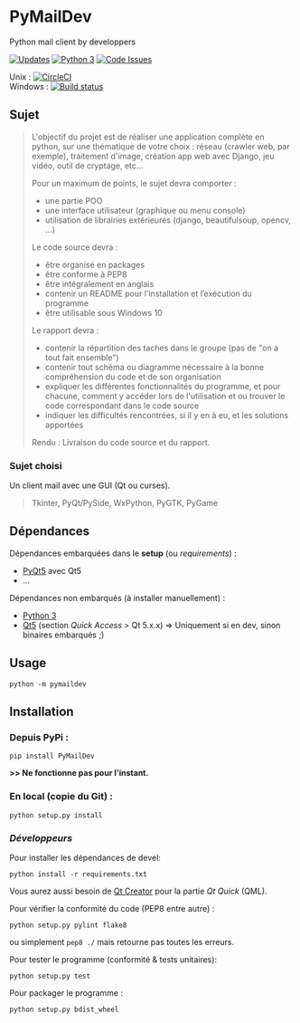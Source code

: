 # PyMailDev
Python mail client by developpers

[![Updates](https://pyup.io/repos/github/TristanEduProjet/PyMailDev/shield.svg)](https://pyup.io/repos/github/TristanEduProjet/PyMailDev/)
[![Python 3](https://pyup.io/repos/github/TristanEduProjet/PyMailDev/python-3-shield.svg)](https://pyup.io/repos/github/TristanEduProjet/PyMailDev/)
[![Code Issues](https://www.quantifiedcode.com/api/v1/project/191dce815d614c259c0bf146d56d0a64/badge.svg)](https://www.quantifiedcode.com/app/project/191dce815d614c259c0bf146d56d0a64)

Unix : [![CircleCI](https://circleci.com/gh/TristanEduProjet/PyMailDev.svg?style=svg)](https://circleci.com/gh/TristanEduProjet/PyMailDev)  
Windows : [![Build status](https://ci.appveyor.com/api/projects/status/e560s9gsv363whkg?svg=true)](https://ci.appveyor.com/project/TristanEduProjet/pymaildev)


## Sujet
> L'objectif du projet est de réaliser une application complète en python, sur une thématique de votre choix :
> réseau (crawler web, par exemple), traitement d'image, création app web avec Django, jeu vidéo, outil de
cryptage, etc...
>
> Pour un maximum de points, le sujet devra comporter :
>   - une partie POO
>   - une interface utilisateur (graphique ou menu console)
>   - utilisation de librairies extérieures (django, beautifulsoup,
opencv, ...)
>
> Le code source devra :
>   - être organisé en packages
>   - être conforme à PEP8
>   - être intégralement en anglais
>   - contenir un README pour l'installation et l’exécution du
> programme
>   - être utilisable sous Windows 10
>
>Le rapport devra :
>   - contenir la répartition des taches dans le groupe (pas de "on a tout fait ensemble")
>   - contenir tout schéma ou diagramme nécessaire à la bonne compréhension du code et de son organisation
>   - expliquer les différentes fonctionnalités du programme, et pour chacune, comment y accéder lors de l'utilisation et ou trouver le code correspondant dans le code source
>   - indiquer les difficultés rencontrées, si il y en à eu, et les solutions apportées
>
> Rendu : Livraison du code source et du rapport.


### Sujet choisi
Un client mail avec une GUI (Qt ou curses).
> Tkinter, PyQt/PySide, WxPython, PyGTK, PyGame


## Dépendances
Dépendances embarquées dans le **setup** (ou *requirements*) :
  - [PyQt5](https://www.riverbankcomputing.com/software/pyqt)
    avec Qt5
  - ...

Dépendances non embarqués (à installer manuellement) :
  - [Python 3](https://www.python.org/downloads/)
  - [Qt5](https://wiki.qt.io/Main) (section *Quick Access* > Qt 5.x.x)
    => Uniquement si en dev, sinon binaires embarqués ;)


## Usage
```shell
python -m pymaildev
```

## Installation
### Depuis PyPi :
```shell
pip install PyMailDev
```
**>> Ne fonctionne pas pour l'instant.**

### En local (copie du Git) :
```shell
python setup.py install
```

### _Développeurs_
Pour installer les dépendances de devel:
```shell
python install -r requirements.txt
```
Vous aurez aussi besoin de [Qt Creator](https://www.qt.io/download-open-source/#section-9) pour la partie *Qt Quick* (QML).

Pour vérifier la conformité du code (PEP8 entre autre) :
```shell
python setup.py pylint flake8
```
ou simplement `pep8 ./` mais retourne pas toutes les erreurs.

Pour tester le programme (conformité & tests unitaires): 
```shell
python setup.py test
```

Pour packager le programme :
```shell
python setup.py bdist_wheel
```
